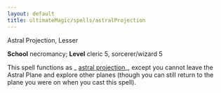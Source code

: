 ```yaml
---
layout: default
title: ultimateMagic/spells/astralProjection
---
```

Astral Projection, Lesser

**School** necromancy; **Level** cleric 5, sorcerer/wizard 5

This spell functions as _ [astral projection](spells/astralProjection#_astral-projection)_, except you cannot leave the Astral Plane and explore other planes (though you can still return to the plane you were on when you cast this spell).

